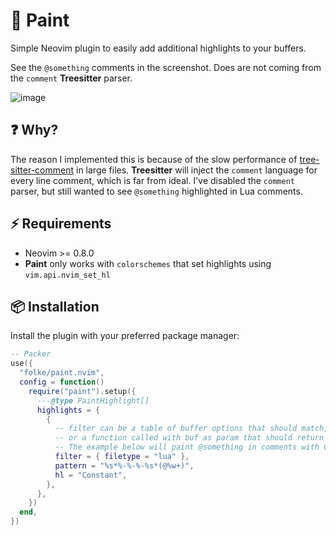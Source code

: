 # 🎨 Paint

Simple Neovim plugin to easily add additional highlights to your buffers.

See the `@something` comments in the screenshot. Does are not coming from the `comment` **Treesitter** parser.

![image](https://user-images.githubusercontent.com/292349/202141321-0c501a4f-163a-4a6f-8d0d-0c79d11a05a3.png)

## ❓ Why?

The reason I implemented this is because of the slow performance of [tree-sitter-comment](https://github.com/stsewd/tree-sitter-comment)
in large files. **Treesitter** will inject the `comment` language for every line
comment, which is far from ideal. I've disabled the `comment` parser, but still wanted
to see `@something` highlighted in Lua comments.

## ⚡️ Requirements

- Neovim >= 0.8.0
- **Paint** only works with `colorschemes` that set highlights using `vim.api.nvim_set_hl`

## 📦 Installation

Install the plugin with your preferred package manager:

```lua
-- Packer
use({
  "folke/paint.nvim",
  config = function()
    require("paint").setup({
      ---@type PaintHighlight[]
      highlights = {
        {
          -- filter can be a table of buffer options that should match,
          -- or a function called with buf as param that should return true.
          -- The example below will paint @something in comments with Constant
          filter = { filetype = "lua" },
          pattern = "%s*%-%-%-%s*(@%w+)",
          hl = "Constant",
        },
      },
    })
  end,
})
```
